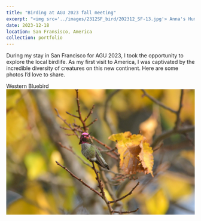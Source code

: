 ```yaml
---
title: "Birding at AGU 2023 fall meeting"
excerpt: "<img src='../images/2312SF_bird/202312_SF-13.jpg'> Anna's Hummingbird"
date: 2023-12-18
location: San Fransisco, America
collection: portfolio
---
```


During my stay in San Francisco for AGU 2023, I took the opportunity to explore the local birdlife. As my first visit to America, I was captivated by the incredible diversity of creatures on this new continent. Here are some photos I’d love to share.

Western Bluebird
![Western Bluebird](../images/2312SF_bird/202312_SF-13.jpg)
